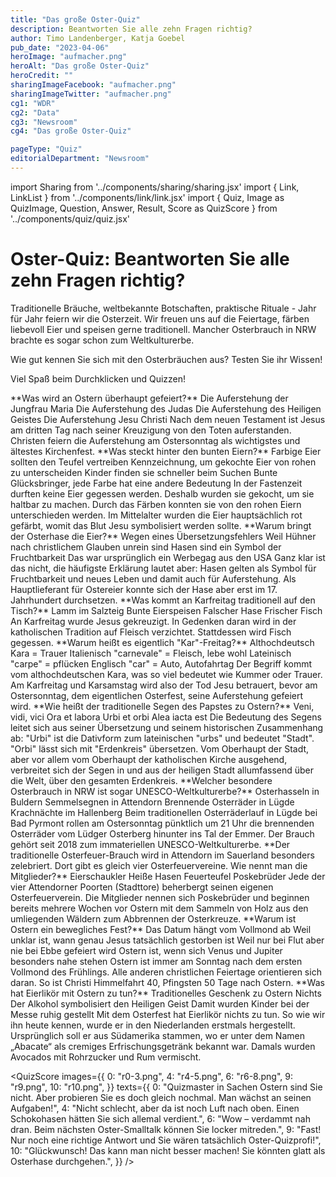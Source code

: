 ```yaml
---
title: "Das große Oster-Quiz"
description: Beantworten Sie alle zehn Fragen richtig?
author: Timo Landenberger, Katja Goebel
pub_date: "2023-04-06"
heroImage: "aufmacher.png"
heroAlt: "Das große Oster-Quiz"
heroCredit: ""
sharingImageFacebook: "aufmacher.png"
sharingImageTwitter: "aufmacher.png"
cg1: "WDR"
cg2: "Data"
cg3: "Newsroom"
cg4: "Das große Oster-Quiz"

pageType: "Quiz"
editorialDepartment: "Newsroom"
---
```


import Sharing from '../components/sharing/sharing.jsx'
import { Link, LinkList } from '../components/link/link.jsx'
import { Quiz, Image as QuizImage, Question, Answer, Result, Score as QuizScore } from '../components/quiz/quiz.jsx'

# Oster-Quiz: Beantworten Sie alle zehn Fragen richtig?

Traditionelle Bräuche, weltbekannte Botschaften, praktische Rituale - Jahr für Jahr feiern wir die Osterzeit. Wir freuen uns auf die Feiertage, färben liebevoll Eier und speisen gerne traditionell. Mancher Osterbrauch in NRW brachte es sogar schon zum Weltkulturerbe.

Wie gut kennen Sie sich mit den Osterbräuchen aus? Testen Sie ihr Wissen!

Viel Spaß beim Durchklicken und Quizzen!

<Quiz>
<QuizImage src="q01.jpg" alt="Pinker Eierkarton mit Tulpen und Plastikhäschen verziert" />
<Question>**Was wird an Ostern überhaupt gefeiert?**</Question>
<Answer>Die Auferstehung der Jungfrau Maria</Answer>
<Answer>Die Auferstehung des Judas</Answer>
<Answer>Die Auferstehung des Heiligen Geistes</Answer>
<Answer correct>Die Auferstehung Jesu Christi</Answer>
<Result>
Nach dem neuen Testament ist Jesus am dritten Tag nach seiner Kreuzigung von den Toten auferstanden. Christen feiern die Auferstehung am Ostersonntag als wichtigstes und ältestes Kirchenfest.
</Result>
</Quiz>

<Quiz>
<QuizImage src="q02.jpg" alt="Nest mit bunten Ostereiern" />
<Question>**Was steckt hinter den bunten Eiern?**</Question>
<Answer>Farbige Eier sollten den Teufel vertreiben</Answer>
<Answer correct>Kennzeichnung, um gekochte Eier von rohen zu unterscheiden</Answer>
<Answer>Kinder finden sie schneller beim Suchen</Answer>
<Answer>Bunte Glücksbringer, jede Farbe hat eine andere Bedeutung</Answer>
<Result>
In der Fastenzeit durften keine Eier gegessen werden. Deshalb wurden sie gekocht, um sie haltbar zu machen. Durch das Färben konnten sie von den rohen Eiern unterschieden werden. Im Mittelalter wurden die Eier hauptsächlich rot gefärbt, womit das Blut Jesu symbolisiert werden sollte.
</Result>
</Quiz>

<Quiz>
<QuizImage src="q03.jpg" alt="Korb mit einem Kaninchen und bemalten Eiern" />
<Question>**Warum bringt der Osterhase die Eier?**</Question>
<Answer>Wegen eines Übersetzungsfehlers</Answer>
<Answer>Weil Hühner nach christlichem Glauben unrein sind</Answer>
<Answer correct>Hasen sind ein Symbol der Fruchtbarkeit</Answer>
<Answer>Das war ursprünglich ein Werbegag aus den USA</Answer>
<Result>
Ganz klar ist das nicht, die häufigste Erklärung lautet aber: Hasen gelten als Symbol für Fruchtbarkeit und neues Leben und damit auch für Auferstehung. Als Hauptlieferant für Ostereier konnte sich der Hase aber erst im 17. Jahrhundert durchsetzen.
</Result>
</Quiz>

<Link href="https://www1.wdr.de/nachrichten/ostern-wissen-kirche-100.html" title="Hase, Eier, Feuer: Was hat das eigentlich mit Ostern zu tun?" />

<Quiz>
<QuizImage src="q04.jpg" alt="Frühstückstisch mit Ostereiern" />
<Question>**Was kommt an Karfreitag traditionell auf den Tisch?**</Question>
<Answer>Lamm im Salzteig</Answer>
<Answer>Bunte Eierspeisen</Answer>
<Answer>Falscher Hase</Answer>
<Answer correct>Frischer Fisch</Answer>
<Result>
An Karfreitag wurde Jesus gekreuzigt. In Gedenken daran wird in der katholischen Tradition auf Fleisch verzichtet. Stattdessen wird Fisch gegessen.
</Result>
</Quiz>

<Quiz>
<QuizImage src="q05.jpg" alt="Kind winkt vom Rücksitz eines Autos" />
<Question>**Warum heißt es eigentlich "Kar"-Freitag?**</Question>
<Answer correct>Althochdeutsch Kara = Trauer</Answer>
<Answer>Italienisch "carnevale" = Fleisch, lebe wohl</Answer>
<Answer>Lateinisch "carpe" = pflücken</Answer>
<Answer>Englisch "car" = Auto, Autofahrtag</Answer>
<Result>
Der Begriff kommt vom althochdeutschen Kara, was so viel bedeutet wie Kummer oder Trauer. Am Karfreitag und Karsamstag wird also der Tod Jesu betrauert, bevor am Ostersonntag, dem eigentlichen Osterfest, seine Auferstehung gefeiert wird.
</Result>
</Quiz>

<Quiz>
<QuizImage src="q06.jpg" alt="Der Papst spricht von seinem Balkon" />
<Question>**Wie heißt der traditionelle Segen des Papstes zu Ostern?**</Question>
<Answer>Veni, vidi, vici</Answer>
<Answer>Ora et labora</Answer>
<Answer correct>Urbi et orbi</Answer>
<Answer>Alea iacta est</Answer>
<Result>
Die Bedeutung des Segens leitet sich aus seiner Übersetzung und seinem historischen Zusammenhang ab: "Urbi" ist die Dativform zum lateinischen "urbs" und bedeutet "Stadt". "Orbi" lässt sich mit "Erdenkreis" übersetzen. Vom Oberhaupt der Stadt, aber vor allem vom Oberhaupt der katholischen Kirche ausgehend, verbreitet sich der Segen in und aus der heiligen Stadt allumfassend über die Welt, über den gesamten Erdenkreis.
</Result>
</Quiz>

<Quiz>
<QuizImage src="q07.jpg" alt="Ein Osterfeuer wird angezündet" />
<Question>**Welcher besondere Osterbrauch in NRW ist sogar UNESCO-Weltkulturerbe?**</Question>
<Answer>Osterhasseln in Buldern</Answer>
<Answer>Semmelsegnen in Attendorn</Answer>
<Answer correct>Brennende Osterräder in Lügde</Answer>
<Answer>Krachnächte im Hallenberg</Answer>
<Result>
Beim traditionellen Osterräderlauf in Lügde bei Bad Pyrmont rollen am Ostersonntag pünktlich um 21 Uhr die brennenden Osterräder vom Lüdger Osterberg hinunter ins Tal der Emmer. Der Brauch gehört seit 2018 zum immateriellen UNESCO-Weltkulturerbe.
</Result>
</Quiz>

<Quiz>
<QuizImage src="q08.jpg" alt="Ein Osterfeuer wird vorbereitet" />
<Question>**Der traditionelle Osterfeuer-Brauch wird in Attendorn im Sauerland besonders zelebriert. Dort gibt es gleich vier Osterfeuervereine. Wie nennt man die Mitglieder?**</Question>
<Answer>Eierschaukler</Answer>
<Answer>Heiße Hasen</Answer>
<Answer>Feuerteufel</Answer>
<Answer correct>Poskebrüder</Answer>
<Result>
Jede der vier Attendorner Poorten (Stadttore) beherbergt seinen eigenen Osterfeuerverein. Die Mitglieder nennen sich Poskebrüder und beginnen bereits mehrere Wochen vor Ostern mit dem Sammeln von Holz aus den umliegenden Wäldern zum Abbrennen der Osterkreuze.
</Result>
</Quiz>

<Link href="https://www1.wdr.de/nachrichten/osterferien-nrw-ausflugstipps-familie-100.html" title="Ostern in NRW – Ausflugtipps für die Region" />

<Quiz>
<QuizImage src="q09.jpg" alt="Kalendereintrag mit dem Titel 'Geschenke besorgen'" />
<Question>**Warum ist Ostern ein bewegliches Fest?**</Question>
<Answer correct>Das Datum hängt vom Vollmond ab</Answer>
<Answer>Weil unklar ist, wann genau Jesus tatsächlich gestorben ist</Answer>
<Answer>Weil nur bei Flut aber nie bei Ebbe gefeiert wird</Answer>
<Answer>Ostern ist, wenn sich Venus und Jupiter besonders nahe stehen</Answer>
<Result>
Ostern ist immer am Sonntag nach dem ersten Vollmond des Frühlings. Alle anderen christlichen Feiertage orientieren sich daran. So ist Christi Himmelfahrt 40, Pfingsten 50 Tage nach Ostern.
</Result>
</Quiz>

<Quiz>
<QuizImage src="q10.jpg" alt="Eierlikör, serviert aus Schokeiern" />
<Question>**Was hat Eierlikör mit Ostern zu tun?**</Question>
<Answer>Traditionelles Geschenk zu Ostern</Answer>
<Answer correct>Nichts</Answer>
<Answer>Der Alkohol symbolisiert den Heiligen Geist</Answer>
<Answer>Damit wurden Kinder bei der Messe ruhig gestellt</Answer>
<Result>
Mit dem Osterfest hat Eierlikör nichts zu tun. So wie wir ihn heute kennen, wurde er in den Niederlanden erstmals hergestellt. Ursprünglich soll er aus Südamerika stammen, wo er unter dem Namen „Abacate“ als cremiges Erfrischungsgetränk bekannt war. Damals wurden Avocados mit Rohrzucker und Rum vermischt.
</Result>
</Quiz>

<Link href="https://www1.wdr.de/verbraucher/rezepte/selbstgemachter-eierlikoer-100.html" title="Selbstgemachter Eierlikör" />

<QuizScore
images={{
    0: "r0-3.png",
    4: "r4-5.png",
    6: "r6-8.png",
    9: "r9.png",
    10: "r10.png",
}}
texts={{
    0: "Quizmaster in Sachen Ostern sind Sie nicht. Aber probieren Sie es doch gleich nochmal. Man wächst an seinen Aufgaben!",
    4: "Nicht schlecht, aber da ist noch Luft nach oben. Einen Schokohasen hätten Sie sich allemal verdient.",
    6: "Wow – verdammt nah dran. Beim nächsten Oster-Smalltalk können Sie locker mitreden.",
    9: "Fast! Nur noch eine richtige Antwort und Sie wären tatsächlich Oster-Quizprofi!",
    10: "Glückwunsch! Das kann man nicht besser machen! Sie könnten glatt als Osterhase durchgehen.",
}}
/>

<Sharing twitter facebook mail whatsapp telegram reddit xing linkedin />
